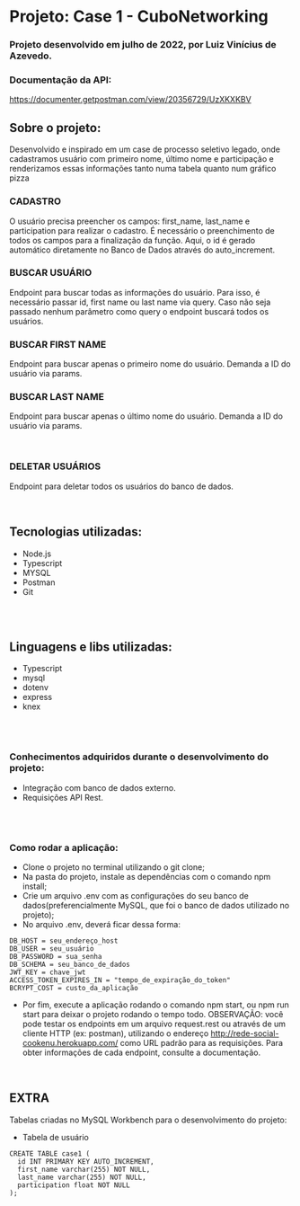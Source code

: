 # Projeto: Case 1 - CuboNetworking

### Projeto desenvolvido em julho de 2022, por Luiz Vinícius de Azevedo.

### Documentação da API:
https://documenter.getpostman.com/view/20356729/UzXKXKBV
<br>

## Sobre o projeto: 
Desenvolvido e inspirado em um case de processo seletivo legado, onde cadastramos usuário com primeiro nome, último nome e participação e renderizamos essas informações tanto numa tabela quanto num gráfico pizza

### CADASTRO
O usuário precisa preencher os campos: first_name, last_name e participation para realizar o cadastro. É necessário o preenchimento de todos os campos para a finalização da função. Aqui, o id é gerado automático diretamente no Banco de Dados através do auto_increment.

### BUSCAR USUÁRIO
Endpoint para buscar todas as informações do usuário. Para isso, é necessário passar id, first name ou last name via query. Caso não seja passado nenhum parâmetro como query o endpoint buscará todos os usuários.
<br>

### BUSCAR FIRST NAME
Endpoint para buscar apenas o primeiro nome do usuário. Demanda a ID do usuário via params. 
<br>

### BUSCAR LAST NAME
Endpoint para buscar apenas o último nome do usuário. Demanda a ID do usuário via params.

<br>

### DELETAR USUÁRIOS
Endpoint para deletar todos os usuários do banco de dados.

<br>


## Tecnologias utilizadas:
- Node.js
- Typescript
- MYSQL
- Postman
- Git
<br>
<br>

## Linguagens e libs utilizadas:
- Typescript
- mysql
- dotenv
- express
- knex

<br>
<br>

### Conhecimentos adquiridos durante o desenvolvimento do projeto:
- Integração com banco de dados externo.
- Requisições API Rest.

<br>
<br>

### Como rodar a aplicação:
- Clone o projeto no terminal utilizando o git clone;
- Na pasta do projeto, instale as dependências com o comando npm install;
- Crie um arquivo .env com as configurações do seu banco de dados(preferencialmente MySQL, que foi o banco de dados utilizado no projeto);
- No arquivo .env, deverá ficar dessa forma:

```
DB_HOST = seu_endereço_host
DB_USER = seu_usuário
DB_PASSWORD = sua_senha
DB_SCHEMA = seu_banco_de_dados
JWT_KEY = chave_jwt
ACCESS_TOKEN_EXPIRES_IN = "tempo_de_expiração_do_token"
BCRYPT_COST = custo_da_aplicação
```
- Por fim, execute a aplicação rodando o comando npm start, ou npm run start para deixar o projeto rodando o tempo todo.
OBSERVAÇÃO: você pode testar os endpoints em um arquivo request.rest ou através de um cliente HTTP (ex: postman), utilizando o endereço http://rede-social-cookenu.herokuapp.com/ como URL padrão para as requisições. Para obter informações de cada endpoint, consulte a documentação.
<br>

## EXTRA

Tabelas criadas no MySQL Workbench para o desenvolvimento do projeto:

- Tabela de usuário

```
CREATE TABLE case1 (
  id INT PRIMARY KEY AUTO_INCREMENT,
  first_name varchar(255) NOT NULL,
  last_name varchar(255) NOT NULL,
  participation float NOT NULL
);
```

